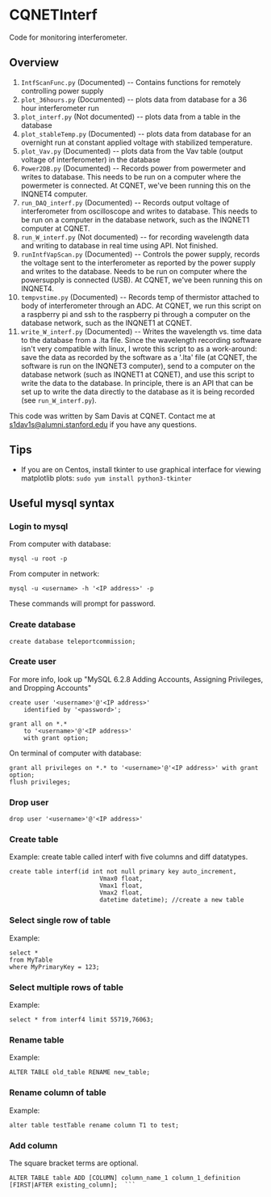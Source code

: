 # CQNETInterf
Code for monitoring interferometer.

## Overview
1. `IntfScanFunc.py` (Documented) -- Contains functions for remotely controlling power supply
2. `plot_36hours.py` (Documented) -- plots data from database for a 36 hour interferometer run
3. `plot_interf.py` (Not documented) -- plots data from a table in the database
4. `plot_stableTemp.py` (Documented) -- plots data from database for an overnight run at constant applied voltage with stabilized temperature.
5. `plot_Vav.py` (Documented) -- plots data from the Vav table (output voltage of interferometer) in the database
6. `Power2DB.py` (Documented) -- Records power from powermeter and writes to database. This needs to be run on a computer where the powermeter is connected. At CQNET, we've been running this on the INQNET4 computer.
7. `run_DAQ_interf.py` (Documented) -- Records output voltage of interferometer from oscilloscope and writes to database. This needs to be run on a computer in the database network, such as the INQNET1 computer at CQNET.
8. `run_W_interf.py` (Not documented) -- for recording wavelength data and writing to database in real time using API. Not finished.
9. `runIntfVapScan.py` (Documented) -- Controls the power supply, records the voltage sent to the interferometer as reported by the power supply and writes to the database. Needs to be run on computer where the powersupply is connected (USB). At CQNET, we've been running this on INQNET4.
10. `tempvstime.py` (Documented) -- Records temp of thermistor attached to body of interferometer through an ADC. At CQNET, we run this script on a raspberry pi and ssh to the raspberry pi through a computer on the database network, such as the INQNET1 at CQNET.
11. `write_W_interf.py` (Documented) -- Writes the wavelength vs. time data to the database from a .lta file.  Since the wavelength recording software isn't very compatible with linux, I wrote this script to as a work-around: save the data as recorded by the software as a '.lta' file (at CQNET, the software is run on the INQNET3 computer), send to a computer on the database network (such as INQNET1 at CQNET), and use this script to write the data to the database. In principle, there is an API that can be set up to write the data directly to the database as it is being recorded (see `run_W_interf.py`).

This code was written by Sam Davis at CQNET. Contact me at s1dav1s@alumni.stanford.edu if you have any questions.

## Tips
* If you are on Centos, install tkinter to use graphical interface for viewing matplotlib plots:
`sudo yum install python3-tkinter`

## Useful mysql syntax

### Login to mysql
From computer with database:
```
mysql -u root -p
```

From computer in network:
```
mysql -u <username> -h '<IP address>' -p
```

These commands will prompt for password.

### Create database
```create database teleportcommission;```

### Create user
For more info, look up "MySQL 6.2.8 Adding Accounts, Assigning Privileges, and Dropping Accounts"
```
create user '<username>'@'<IP address>' 
	identified by '<password>';

grant all on *.*
	to '<username>'@'<IP address>'  
	with grant option;
```
On terminal of computer with database:

```
grant all privileges on *.* to '<username>'@'<IP address>' with grant option;
flush privileges;
```

### Drop user

```
drop user '<username>'@'<IP address>'
```


### Create table
Example: create table called interf with five columns and diff datatypes.

```
create table interf(id int not null primary key auto_increment, 
                         Vmax0 float, 
                         Vmax1 float, 
                         Vmax2 float, 
                         datetime datetime); //create a new table
```

### Select single row of table
Example:

```
select *
from MyTable
where MyPrimaryKey = 123;
```


### Select multiple rows of table
Example:

```
select * from interf4 limit 55719,76063;
```

### Rename table
Example:

```
ALTER TABLE old_table RENAME new_table; 
```


### Rename column of table
Example:

```
alter table testTable rename column T1 to test; 
```

### Add column
The square bracket terms are optional.

```
ALTER TABLE table ADD [COLUMN] column_name_1 column_1_definition [FIRST|AFTER existing_column];  ```


